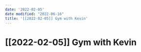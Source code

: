 ```yaml
---
date: '2022-02-05'
date modified: "2022-06-16"
title: '[[2022-02-05]] Gym with Kevin'
---
```


# [[2022-02-05]] Gym with Kevin
